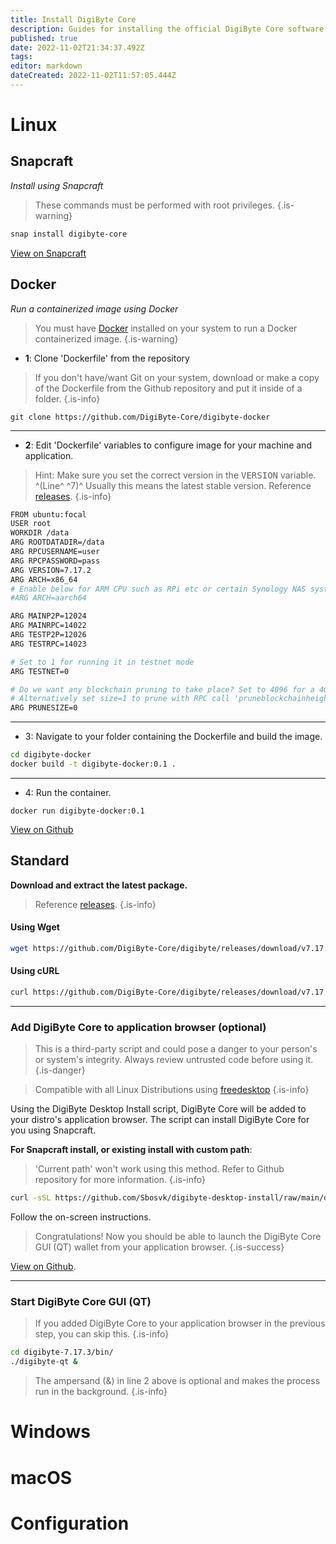 ```yaml
---
title: Install DigiByte Core
description: Guides for installing the official DigiByte Core software wallet.
published: true
date: 2022-11-02T21:34:37.492Z
tags: 
editor: markdown
dateCreated: 2022-11-02T11:57:05.444Z
---
```


# Linux

## Snapcraft
*Install using Snapcraft*
> These commands must be performed with root privileges.
{.is-warning}
```bash
snap install digibyte-core
```
[View on Snapcraft](https://snapcraft.io/digibyte-core)


## Docker
*Run a containerized image using Docker*
> You must have [Docker](https://docs.docker.com/desktop/install/linux-install/) installed on your system to run a Docker containerized image.
{.is-warning}

- **1**: Clone 'Dockerfile' from the repository
> If you don't have/want Git on your system, download or make a copy of the Dockerfile from the Github repository and put it inside of a folder.
{.is-info}
```
git clone https://github.com/DigiByte-Core/digibyte-docker
```
---
- **2**: Edit 'Dockerfile' variables to configure image for your machine and application.

> Hint: Make sure you set the correct version in the <kbd>VERSION</kbd> variable. ^(Line^ ^7)^
Usually this means the latest stable version. Reference [releases](https://github.com/DigiByte-Core/digibyte/releases).
{.is-info}

```bash
FROM ubuntu:focal
USER root
WORKDIR /data
ARG ROOTDATADIR=/data
ARG RPCUSERNAME=user
ARG RPCPASSWORD=pass
ARG VERSION=7.17.2
ARG ARCH=x86_64
# Enable below for ARM CPU such as RPi etc or certain Synology NAS systems
#ARG ARCH=aarch64

ARG MAINP2P=12024
ARG MAINRPC=14022
ARG TESTP2P=12026
ARG TESTRPC=14023

# Set to 1 for running it in testnet mode
ARG TESTNET=0

# Do we want any blockchain pruning to take place? Set to 4096 for a 4GB blockchain prune.
# Alternatively set size=1 to prune with RPC call 'pruneblockchainheight <height>'
ARG PRUNESIZE=0
```
---
- 3: Navigate to your folder containing the Dockerfile and build the image.
```bash
cd digibyte-docker
docker build -t digibyte-docker:0.1 .
```
---
- 4: Run the container.
```
docker run digibyte-docker:0.1
```
[View on Github](https://github.com/DigiByte-Core/digibyte-docker)

## Standard

**Download and extract the latest package.**
> Reference [releases](https://github.com/DigiByte-Core/digibyte/releases).
{.is-info}

#### Using Wget
```bash
wget https://github.com/DigiByte-Core/digibyte/releases/download/v7.17.3/digibyte-7.17.3-x86_64-linux-gnu.tar.gz | tar -xz
```

#### Using cURL
```bash
curl https://github.com/DigiByte-Core/digibyte/releases/download/v7.17.3/digibyte-7.17.3-x86_64-linux-gnu.tar.gz | tar -xz
```
---

### Add DigiByte Core to application browser (optional)
> This is a third-party script and could pose a danger to your person's or system's integrity.
Always review untrusted code before using it.
{.is-danger}

> Compatible with all Linux Distributions using [freedesktop](https://specifications.freedesktop.org/desktop-entry-spec/latest/)
{.is-info}

Using the DigiByte Desktop Install script, DigiByte Core will be added to your distro's application browser.
The script can install DigiByte Core for you using Snapcraft.

**For Snapcraft install, or existing install with custom path**:

> 'Current path' won't work using this method. Refer to Github repository for more information.
{.is-info}

```bash
curl -sSL https://github.com/Sbosvk/digibyte-desktop-install/raw/main/desktop-install.sh | bash
```
Follow the on-screen instructions.

> Congratulations!
Now you should be able to launch the DigiByte Core GUI (QT) wallet from your application browser.
{.is-success}

[View on Github](https://github.com/Sbosvk/digibyte-desktop-install/).

---



### Start DigiByte Core GUI (QT)
> If you added DigiByte Core to your application browser in the previous step, you can skip this.
{.is-info}
```bash
cd digibyte-7.17.3/bin/
./digibyte-qt &
```
> The ampersand (&) in line 2 above is optional and makes the process run in the background.
{.is-info}


# Windows

# macOS

# Configuration